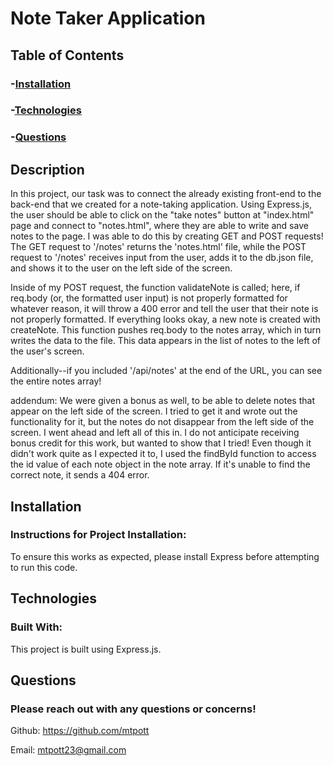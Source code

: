 # Note Taker Application

## Table of Contents
### -[Installation](#installation)
### -[Technologies](#technologies)
### -[Questions](#questions)

## Description
In this project, our task was to connect the already existing front-end to the back-end that we created for a note-taking application. Using Express.js, the user should be able to click on the "take notes" button at "index.html" page and connect to "notes.html", where they are able to write and save notes to the page. I was able to do this by creating GET and POST requests! The GET request to '/notes' returns the 'notes.html' file, while the POST request to '/notes' receives input from the user, adds it to the db.json file, and shows it to the user on the left side of the screen.

Inside of my POST request, the function validateNote is called; here, if req.body (or, the formatted user input) is not properly formatted for whatever reason, it will throw a 400 error and tell the user that their note is not properly formatted. If everything looks okay, a new note is created with createNote. This function pushes req.body to the notes array, which in turn writes the data to the file. This data appears in the list of notes to the left of the user's screen.

Additionally--if you included '/api/notes' at the end of the URL, you can see the entire notes array!

addendum: We were given a bonus as well, to be able to delete notes that appear on the left side of the screen. I tried to get it and wrote out the functionality for it, but the notes do not disappear from the left side of the screen. I went ahead and left all of this in. I do not anticipate receiving bonus credit for this work, but wanted to show that I tried!
    Even though it didn't work quite as I expected it to, I used the findById function to access the id value of each note object in the note array. If it's unable to find the correct note, it sends a 404 error. 
  
## Installation
### Instructions for Project Installation:
To ensure this works as expected, please install Express before attempting to run this code.
  
## Technologies
### Built With:
This project is built using Express.js.
  
## Questions
### Please reach out with any questions or concerns!
Github: https://github.com/mtpott

Email: mtpott23@gmail.com